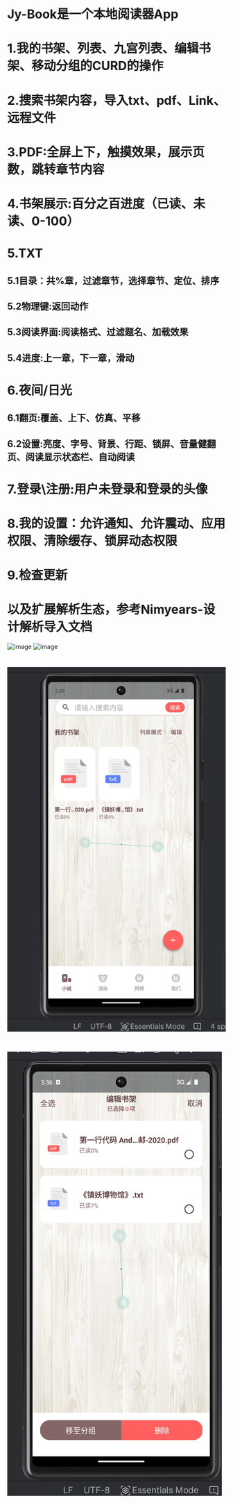 # Jy-Book是一个本地阅读器App
# 1.我的书架、列表、九宫列表、编辑书架、移动分组的CURD的操作
# 2.搜索书架内容，导入txt、pdf、Link、远程文件
# 3.PDF:全屏上下，触摸效果，展示页数，跳转章节内容
# 4.书架展示:百分之百进度（已读、未读、0-100）
# 5.TXT
## 5.1目录：共%章，过滤章节，选择章节、定位、排序
## 5.2物理键:返回动作
## 5.3阅读界面:阅读格式、过滤题名、加载效果
## 5.4进度:上一章，下一章，滑动
# 6.夜间/日光
## 6.1翻页:覆盖、上下、仿真、平移
## 6.2设置:亮度、字号、背景、行距、锁屏、音量健翻页、阅读显示状态栏、自动阅读
# 7.登录\注册:用户未登录和登录的头像
# 8.我的设置：允许通知、允许震动、应用权限、清除缓存、锁屏动态权限
# 9.检查更新
# 以及扩展解析生态，参考Nimyears-设计解析导入文档

![image](https://github.com/jienian/jy-books/assets/45189482/77878a87-1e24-4cd2-98be-692cbe45ce4e)
![image](https://github.com/jienian/jy-books/assets/45189482/9e720fc9-086d-4770-99cf-26a7924c1cba)
# ![Alt text](NoteHome.png)
# ![Alt text](BookShelf.png)

